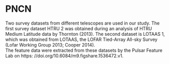 # PNCN
Two survey datasets from different telescopes are used in our study. The first survey dataset HTRU 2 was obtained during an analysis of HTRU Medium Latitude data by Thornton (2013). The second dataset is LOTAAS 1, which was obtained from LOTAAS, the LOFAR Tied-Array All-sky Survey (Lofar Working Group 2013; Cooper 2014).  
The feature data were extracted from these datasets by the Pulsar Feature Lab on https: //doi.org/10.6084/m9.figshare.1536472.v1.
